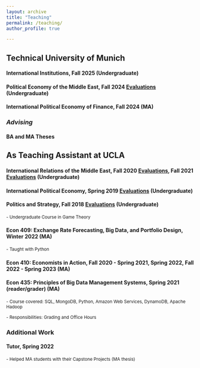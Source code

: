 ```yaml
---
layout: archive
title: "Teaching"
permalink: /teaching/
author_profile: true

---
```


## Technical University of Munich

#### International Institutions, Fall 2025 (Undergraduate)

####  Political Economy of the Middle East, Fall 2024 [Evaluations](https://www.dropbox.com/scl/fi/goflj85jy3sd3wp0njxrx/WS_24_25-SOT82112-_Political_Economy_of_the_Middle_East.pdf?rlkey=ycaj3rle9u9lwp7rx5jjn75ou&st=8t1y62p9&dl=0) (Undergraduate)

####  International Political Economy of Finance, Fall 2024 (MA)

### *Advising*

#### BA and MA Theses 


## As Teaching Assistant at UCLA

#### International Relations of the Middle East,  Fall 2020 [Evaluations](https://www.dropbox.com/sh/nqdix4fu93ipv75/AAD3M2WF-ZMH42sWPDeeyZina?dl=0), Fall 2021 [Evaluations](https://www.dropbox.com/sh/6u03m9kq1oop1ci/AABAKoa3_XfY71wUR4GCmgnMa?dl=0) (Undergraduate)

#### International Political Economy,  Spring 2019 [Evaluations](https://www.dropbox.com/sh/7trxpp8s9jamqqs/AAB-y1nIpeUsAsR_2j3_7uOea?dl=0) (Undergraduate)

#### Politics and Strategy,  Fall 2018 [Evaluations](https://www.dropbox.com/sh/e96d1fpjwh4boct/AAAQk9sZOaQcl7wnWu0KSaF6a?dl=0) (Undergraduate)

<sub>- Undergraduate Course in Game Theory</sub>


#### Econ 409: Exchange Rate Forecasting, Big Data, and Portfolio Design, Winter 2022 (MA)
<sub>- Taught with Python</sub> 

#### Econ 410: Economists in Action, Fall 2020 - Spring 2021, Spring 2022, Fall 2022 - Spring 2023 (MA)

#### Econ 435: Principles of Big Data Management Systems, Spring 2021 (reader/grader) (MA)
<sub>- Course covered: SQL, MongoDB, Python, Amazon Web Services, DynamoDB, Apache Hadoop</sub>

<sub>- Responsibilities: Grading and Office Hours</sub>

### Additional Work

#### Tutor, Spring 2022
<sub>- Helped MA students with their Capstone Projects (MA thesis)</sub>


